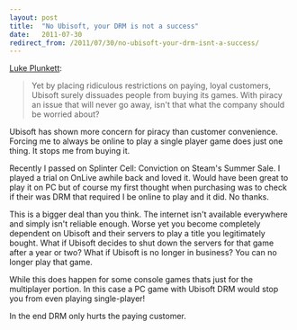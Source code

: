 ```yaml
---
layout: post
title:  "No Ubisoft, your DRM is not a success"
date:   2011-07-30
redirect_from: /2011/07/30/no-ubisoft-your-drm-isnt-a-success/
---
```


[Luke Plunkett](https://kotaku.com/ubisoft-thinks-its-pc-drm-is-a-success-it-is-wrong-5825822):

> Yet by placing ridiculous restrictions on paying, loyal customers, Ubisoft surely dissuades people from buying its games. With piracy an issue that will never go away, isn't that what the company should be worried about?

Ubisoft has shown more concern for piracy than customer convenience. Forcing me to always be online to play a single player game does just one thing. It stops me from buying it.

Recently I passed on Splinter Cell: Conviction on Steam's Summer Sale. I played a trial on OnLive awhile back and loved it. Would have been great to play it on PC but of course my first thought when purchasing was to check if their was DRM that required I be online to play and it did. No thanks.

This is a bigger deal than you think. The internet isn't available everywhere and simply isn't reliable enough. Worse yet you become completely dependent on Ubisoft and their servers to play a title you legitimately bought. What if Ubisoft decides to shut down the servers for that game after a year or two? What if Ubisoft is no longer in business? You can no longer play that game.

While this does happen for some console games thats just for the multiplayer portion. In this case a PC game with Ubisoft DRM would stop you from even playing single-player!

In the end DRM only hurts the paying customer.
